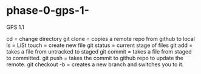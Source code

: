 # phase-0-gps-1-
GPS 1.1

cd = change directory
git clone = copies a remote repo from github to local
ls = LiSt
touch = create new file
git status = current stage of files
git add = takes a file from untracked to staged
git commit = takes a file from staged to committed.
git push = takes the commit to github repo to update the remote.
git checkout -b = creates a new branch and switches you to it.
